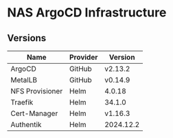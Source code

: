# NAS ArgoCD Infrastructure

## Versions

| Name            | Provider | Version   |
|-----------------|----------|-----------|
| ArgoCD          | GitHub   | v2.13.2   |
| MetalLB         | GitHub   | v0.14.9   |
| NFS Provisioner | Helm     | 4.0.18    |
| Traefik         | Helm     | 34.1.0    |
| Cert-Manager    | Helm     | v1.16.3   |
| Authentik       | Helm     | 2024.12.2 |
